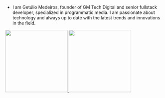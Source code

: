 - I am Getúlio Medeiros, founder of GM Tech Digital and senior fullstack developer, specialized in programmatic media. I am passionate about technology and always up to date with the latest trends and innovations in the field.
<div align="left">
  <a href="https://github.com/getuliomedeiros">
  <img height="200em" src="https://github-readme-stats.vercel.app/api?username=getuliomedeiros&show_icons=true&theme=dracula&include_all_commits=true&count_private=true"/>
  <img height="200em" src="https://github-readme-stats.vercel.app/api/top-langs/?username=getuliomedeiros&langs_count=8&theme=dracula"/>
</div>
